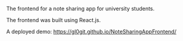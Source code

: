 The frontend for a note sharing app for university students.

The frontend was built using React.js. 

A deployed demo: https://gl0git.github.io/NoteSharingAppFrontend/

